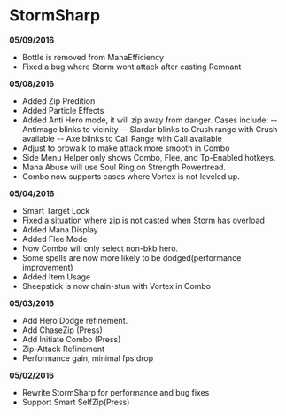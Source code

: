 # StormSharp


**05/09/2016**
- Bottle is removed from ManaEfficiency
- Fixed a bug where Storm wont attack after casting Remnant

**05/08/2016**
- Added Zip Predition
- Added Particle Effects
- Added Anti Hero mode, it will zip away from danger. Cases include:
-- Antimage blinks to vicinity
-- Slardar blinks to Crush range with Crush available
-- Axe blinks to Call Range with Call available
- Adjust to orbwalk to make attack more smooth in Combo
- Side Menu Helper only shows Combo, Flee, and Tp-Enabled hotkeys.
- Mana Abuse will use Soul Ring on Strength Powertread.
- Combo now supports cases where Vortex is not leveled up. 

**05/04/2016**
- Smart Target Lock
- Fixed a situation where zip is not casted when Storm has overload
- Added Mana Display
- Added Flee Mode
- Now Combo will only select non-bkb hero.
- Some spells are now more likely to be dodged(performance improvement)
- Added Item Usage
- Sheepstick is now chain-stun with Vortex in Combo

**05/03/2016**
- Add Hero Dodge refinement.
- Add ChaseZip (Press)
- Add Initiate Combo (Press)
- Zip-Attack Refinement
- Performance gain, minimal fps drop

**05/02/2016**
- Rewrite StormSharp for performance and bug fixes
- Support Smart SelfZip(Press) 






 